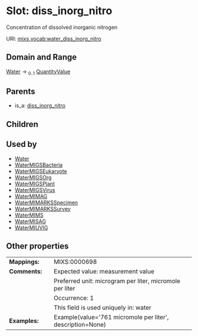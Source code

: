 
# Slot: diss_inorg_nitro


Concentration of dissolved inorganic nitrogen

URI: [mixs.vocab:water_diss_inorg_nitro](https://w3id.org/mixs/vocab/water_diss_inorg_nitro)


## Domain and Range

[Water](Water.md) &#8594;  <sub>0..1</sub> [QuantityValue](QuantityValue.md)

## Parents

 *  is_a: [diss_inorg_nitro](diss_inorg_nitro.md)

## Children


## Used by

 * [Water](Water.md)
 * [WaterMIGSBacteria](WaterMIGSBacteria.md)
 * [WaterMIGSEukaryote](WaterMIGSEukaryote.md)
 * [WaterMIGSOrg](WaterMIGSOrg.md)
 * [WaterMIGSPlant](WaterMIGSPlant.md)
 * [WaterMIGSVirus](WaterMIGSVirus.md)
 * [WaterMIMAG](WaterMIMAG.md)
 * [WaterMIMARKSSpecimen](WaterMIMARKSSpecimen.md)
 * [WaterMIMARKSSurvey](WaterMIMARKSSurvey.md)
 * [WaterMIMS](WaterMIMS.md)
 * [WaterMISAG](WaterMISAG.md)
 * [WaterMIUVIG](WaterMIUVIG.md)

## Other properties

|  |  |  |
| --- | --- | --- |
| **Mappings:** | | MIXS:0000698 |
| **Comments:** | | Expected value: measurement value |
|  | | Preferred unit: microgram per liter, micromole per liter |
|  | | Occurrence: 1 |
|  | | This field is used uniquely in: water |
| **Examples:** | | Example(value='761 micromole per liter', description=None) |


